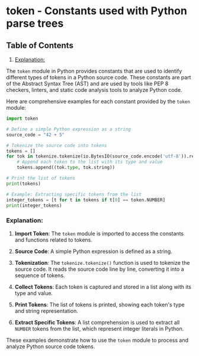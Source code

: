 # token - Constants used with Python parse trees
## Table of Contents

1. [Explanation:](#explanation)



The `token` module in Python provides constants that are used to identify different types of tokens in a Python source code. These constants are part of the Abstract Syntax Tree (AST) and are used by tools like PEP 8 checkers, linters, and static code analysis tools to analyze Python code.

Here are comprehensive examples for each constant provided by the `token` module:

```python
import token

# Define a simple Python expression as a string
source_code = "42 + 5"

# Tokenize the source code into tokens
tokens = []
for tok in tokenize.tokenize(io.BytesIO(source_code.encode('utf-8')).readline):
    # Append each token to the list with its type and value
    tokens.append((tok.type, tok.string))

# Print the list of tokens
print(tokens)

# Example: Extracting specific tokens from the list
integer_tokens = [t for t in tokens if t[0] == token.NUMBER]
print(integer_tokens)
```

### Explanation:

1. **Import Token**: The `token` module is imported to access the constants and functions related to tokens.

2. **Source Code**: A simple Python expression is defined as a string.

3. **Tokenization**: The `tokenize.tokenize()` function is used to tokenize the source code. It reads the source code line by line, converting it into a sequence of tokens.

4. **Collect Tokens**: Each token is captured and stored in a list along with its type and value.

5. **Print Tokens**: The list of tokens is printed, showing each token's type and string representation.

6. **Extract Specific Tokens**: A list comprehension is used to extract all `NUMBER` tokens from the list, which represent integer literals in Python.

These examples demonstrate how to use the `token` module to process and analyze Python source code tokens.
